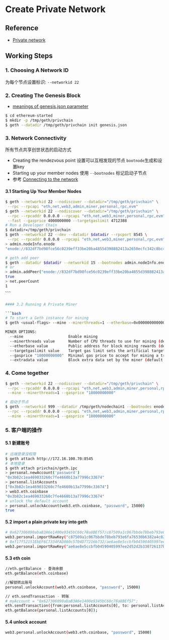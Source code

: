# Create Private Network

## Reference
 * [Private network](https://github.com/ethereum/go-ethereum/wiki/Private-network)

## Working Steps

### 1. Choosing A Network ID
为每个节点设置标识: `--networkid 22`

### 2. Creating The Genesis Block
 * [meanings of genesis.json parameter](https://ethereum.stackexchange.com/questions/2376/what-does-each-genesis-json-parameter-mean)


```bash
$ cd ethereum-started
$ mkdir -p /tmp/geth/privchain
$ geth --datadir /tmp/geth/privchain init genesis.json
```

### 3. Network Connectivity
所有节点共享创世状态的启动方式

 * Creating the rendezvous point 设置可以互相发现的节点 `bootnode`生成和设置key
 * Starting up your member nodes 使用 `--bootnodes` 标记启动子节点
 * 参考 [Connecting to the network](https://github.com/ethereum/go-ethereum/wiki/Connecting-to-the-network)

#### 3.1 Starting Up Your Member Nodes

```bash
$ geth --networkid 22 --nodiscover --datadir="/tmp/geth/privchain" \
 --rpc --rpcapi "eth,net,web3,admin,miner,personal,rpc,evm"
$ geth --networkid 22 --nodiscover --datadir="/tmp/geth/privchain" \
 --rpc --rpcaddr 0.0.0.0 --rpcapi "eth,net,web3,miner,personal,rpc,evm" \
 --fast --gasprice 4000000000 --targetgaslimit 4712388
# Run a Developer Chain
$ datadir=/tmp/geth/privchain
$ geth --networkid 22 --dev --datadir $datadir --rpcport 8545 \
 --rpc --rpcaddr 0.0.0.0 --rpcapi "eth,net,web3,miner,personal,rpc,evm"
> admin.nodeInfo.enode
"enode://832df7bd98fce56c0239eff33be20ba4855d398882413a2650ecfc342c8bc48fd15a9938605fd3f3ce736f7c4bea2042790bbda107330f713efa3709a074c130@[::]:30303"
```

```bash
# geth add peer
$ geth --datadir $datadir --networkid 15 --bootnodes admin.nodeInfo.enode@ip:30303
# or 
> admin.addPeer("enode://832df7bd98fce56c0239eff33be20ba4855d398882413a2650ecfc342c8bc48fd15a9938605fd3f3ce736f7c4bea2042790bbda107330f713efa3709a074c130@172.16.100.70:30303")
true
> net.peerCount
1
、、、


#### 3.2 Running A Private Miner

```bash
# To start a Geth instance for mining
$ geth <usual-flags> --mine --minerthreads=1 --etherbase=0x0000000000000000000000000000000000000000

MINER OPTIONS:
  --mine                    Enable mining
  --minerthreads value      Number of CPU threads to use for mining (default: 8)
  --etherbase value         Public address for block mining rewards (default = first account created) (default: "0")
  --targetgaslimit value    Target gas limit sets the artificial target gas floor for the blocks to mine (default: 4712388)
  --gasprice "18000000000"  Minimal gas price to accept for mining a transactions
  --extradata value         Block extra data set by the miner (default = client version)
```

### 4. Come tegether

```bash
$ geth --networkid 22 --nodiscover --datadir="/tmp/geth/privchain" \
 --rpc --rpcaddr 0.0.0.0 --rpcapi "eth,net,web3,admin,miner,personal,rpc,evm" \
 --mine --minerthreads=1 --gasprice "18000000000"

# 启动子节点
$ geth --networkid 999 --datadir /tmp/geth/nodechain1 --bootnodes enode://8f3817bcccba64cf5de7316de3a0a1215e295f33f83345e97f9e5c60b70a53a03a47db851da97087ea2ac2881d1a8c848eaa9e6c282a26b04c3db188bdd22cfb@172.16.100.70:30303  \
 --rpc --rpcaddr 0.0.0.0 --rpcapi "eth,net,web3,admin,miner,personal,rpc,evm" \
 --mine --minerthreads=1 --gasprice "18000000000"
```

### 5. 客户端的操作

#### 5.1 新建账号
```bash
# 远端登录没权限
$ geth attach http://172.16.100.70:8545
# 本地登录
$ geth attach privchain/geth.ipc
> personal.newAccount('password')
"0x3b82c1ea469033260c7fe4660b13a77996c33674"
> personal.listAccounts
["0x3b82c1ea469033260c7fe4660b13a77996c33674"]
> web3.eth.coinbase
"0x3b82c1ea469033260c7fe4660b13a77996c33674"
# unlock the default account
> personal.unlockAccount(web3.eth.coinbase, "password", 15000)
true
```

#### 5.2 import a plain private key into geth
```bash
# 0x627306090abaB3A6e1400e9345bC60c78a8BEf57/c87509a1c067bbde78beb793e6fa76530b6382a4c0241e5e4a9ec0a0f44dc0d3
web3.personal.importRawKey("c87509a1c067bbde78beb793e6fa76530b6382a4c0241e5e4a9ec0a0f44dc0d3","password")
# 0xf17f52151EbEF6C7334FAD080c5704D77216b732/ae6ae8e5ccbfb04590405997ee2d52d2b330726137b875053c36d94e974d162f
web3.personal.importRawKey("ae6ae8e5ccbfb04590405997ee2d52d2b330726137b875053c36d94e974d162f","password")
```

#### 5.3 eth coin
```bash
//eth.getBalance - 查询余额
eth.getBalance(eth.coinbase)

//解锁转出账号
personal.unlockAccount(web3.eth.coinbase, "password", 15000)

// eth.sendTransaction - 转账
# myAccount = "0x627306090abaB3A6e1400e9345bC60c78a8BEf57";
eth.sendTransaction({from:personal.listAccounts[0], to: personal.listAccounts[1], gas: 1*1000, value:web3.toWei(1,"ether")});
eth.getBalance(personal.listAccounts[0]);
```

#### 5.4 unlock account
```bash
web3.personal.unlockAccount(web3.eth.coinbase, "password", 15000)
```
